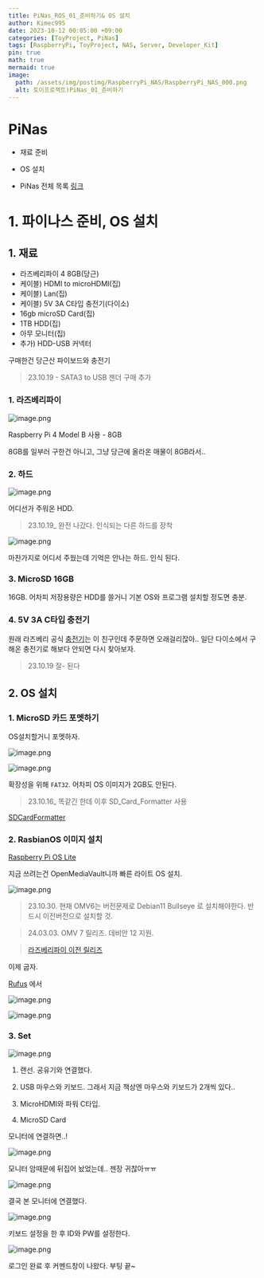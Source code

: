 ```yaml
---
title: PiNas_ROS_01_준비하기& OS 설치
author: Kimec995
date: 2023-10-12 00:05:00 +09:00
categories: [ToyProject, PiNas]
tags: [RaspberryPi, ToyProject, NAS, Server, Developer_Kit]
pin: true
math: true
mermaid: true
image: 
  path: /assets/img/postimg/RaspberryPi_NAS/RaspberryPi_NAS_000.png
  alt: 토이프로젝트)PiNas_01_준비하기
---
```


# PiNas
- 재료 준비
- OS 설치

- PiNas 전체 목록 [링크](https://kimec995.github.io/posts/ToyPorject_PiNas/)

# 1. 파이나스 준비, OS 설치
## 1. 재료

- 라즈베리파이 4 8GB(당근)
- 케이블) HDMI to microHDMI(집)
- 케이블) Lan(집)
- 케이블) 5V 3A C타입 충전기(다이소)
- 16gb microSD Card(집)
- 1TB HDD(집)
- 아무 모니터(집)
- 추가) HDD-USB 커넥터

구매한건 당근산 파이보드와 충전기

> 23.10.19 - SATA3 to USB 젠더 구매 추가

### 1. 라즈베리파이

![image.png](\assets\img\postimg\RaspberryPi_NAS\RaspberryPi_NAS_02.png)

Raspberry Pi 4 Model B 사용 - 8GB

8GB를 일부러 구한건 아니고, 그냥 당근에 올라온 매물이 8GB라서..

### 2. 하드

![image.png](\assets\img\postimg\RaspberryPi_NAS\RaspberryPi_NAS_01.png)

어디선가 주워온 HDD. 

> 23.10.19_ 완전 나갔다. 인식되는 다른 하드를 장착

![image.png](\assets\img\postimg\RaspberryPi_NAS\RaspberryPi_NAS_25.png)

마찬가지로 어디서 주웠는데 기억은 안나는 하드. 인식 된다.

### 3. MicroSD 16GB
16GB. 어차피 저장용량은 HDD를 쓸거니 기본 OS와 프로그램 설치할 정도면 충분.

### 4. 5V 3A C타입 충전기

원래 라즈베리 공식 [충전기](https://www.raspberrypi.com/products/type-c-power-supply/)는 이 친구인데 주문하면 오래걸리잖아.. 일단 다이소에서 구해온 충전기로 해보다 안되면 다시 찾아보자.
> 23.10.19 잘- 된다

## 2. OS 설치

### 1. MicroSD 카드 포멧하기
OS설치할거니 포멧하자.

![image.png](\assets\img\postimg\RaspberryPi_NAS\RaspberryPi_NAS_03.png)

![image.png](\assets\img\postimg\RaspberryPi_NAS\RaspberryPi_NAS_04.png)

확장성을 위해 `FAT32`. 어차피 OS 이미지가 2GB도 안된다.

> 23.10.16_ 똑같긴 한데 이후 SD_Card_Formatter 사용

[SDCardFormatter](https://www.sdcard.org/downloads/formatter/)

### 2. RasbianOS 이미지 설치

[Raspberry Pi OS Lite](https://www.raspberrypi.com/software/operating-systems/)

지금 쓰려는건 OpenMediaVault니까 빠른 라이트 OS 설치.

![image.png](\assets\img\postimg\RaspberryPi_NAS\RaspberryPi_NAS_05.png)

> 23.10.30. 현재 OMV6는 버전문제로 Debian11 Bullseye 로 설치해야한다. 반드시 이전버전으로 설치할 것.

> 24.03.03. OMV 7 릴리즈. 데비안 12 지원.

> [라즈베리파이 이전 릴리즈](https://downloads.raspberrypi.com/raspios_lite_armhf/images/?_gl=1*1xlk935*_ga*OTI3NDcxMDY4LjE2OTcwMjk2MjA.*_ga_22FD70LWDS*MTY5ODY1NDA3Ni4zLjEuMTY5ODY1NDA5MS4wLjAuMA..)

이제 굽자.

[Rufus](https://rufus.ie/ko/#google_vignette) 에서

![image.png](\assets\img\postimg\RaspberryPi_NAS\RaspberryPi_NAS_06.png)

![image.png](\assets\img\postimg\RaspberryPi_NAS\RaspberryPi_NAS_07.png)


### 3. Set

![image.png](\assets\img\postimg\RaspberryPi_NAS\RaspberryPi_NAS_08.png)

1. 랜선. 공유기와 연결했다.

2. USB 마우스와 키보드. 그래서 지금 책상엔 마우스와 키보드가 2개씩 있다..

3. MicroHDMI와 파워 C타입.

4. MicroSD Card

모니터에 연결하면..!

![image.png](\assets\img\postimg\RaspberryPi_NAS\RaspberryPi_NAS_09.png)

모니터 암때문에 뒤집어 놨었는데.. 젠장 귀찮아ㅠㅠ

![image.png](\assets\img\postimg\RaspberryPi_NAS\RaspberryPi_NAS_10.png)

결국 본 모니터에 연결했다.

![image.png](\assets\img\postimg\RaspberryPi_NAS\RaspberryPi_NAS_11.png)

키보드 설정을 한 후 ID와 PW를 설정한다.

![image.png](\assets\img\postimg\RaspberryPi_NAS\RaspberryPi_NAS_12.png)

로그인 완료 후 커멘드창이 나왔다. 부팅 끝~